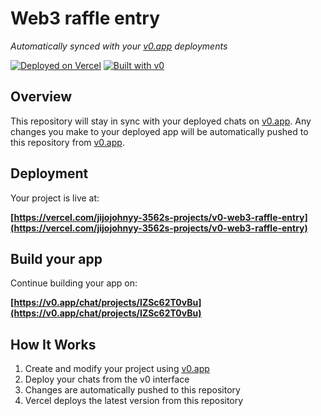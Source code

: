 # Web3 raffle entry

*Automatically synced with your [v0.app](https://v0.app) deployments*

[![Deployed on Vercel](https://img.shields.io/badge/Deployed%20on-Vercel-black?style=for-the-badge&logo=vercel)](https://vercel.com/jijojohnyy-3562s-projects/v0-web3-raffle-entry)
[![Built with v0](https://img.shields.io/badge/Built%20with-v0.app-black?style=for-the-badge)](https://v0.app/chat/projects/IZSc62T0vBu)

## Overview

This repository will stay in sync with your deployed chats on [v0.app](https://v0.app).
Any changes you make to your deployed app will be automatically pushed to this repository from [v0.app](https://v0.app).

## Deployment

Your project is live at:

**[https://vercel.com/jijojohnyy-3562s-projects/v0-web3-raffle-entry](https://vercel.com/jijojohnyy-3562s-projects/v0-web3-raffle-entry)**

## Build your app

Continue building your app on:

**[https://v0.app/chat/projects/IZSc62T0vBu](https://v0.app/chat/projects/IZSc62T0vBu)**

## How It Works

1. Create and modify your project using [v0.app](https://v0.app)
2. Deploy your chats from the v0 interface
3. Changes are automatically pushed to this repository
4. Vercel deploys the latest version from this repository